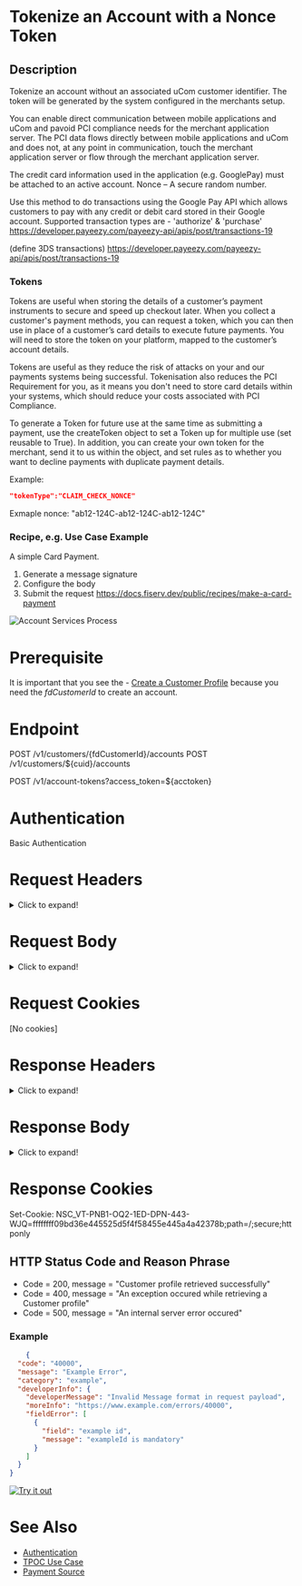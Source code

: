 <meta charset="UTF-8">
<meta name="description" content="Create an Account  for uCom">
<meta name="keywords" content="uCom, Customer Services, Account Services, Nonce Token">

# Tokenize an Account with a Nonce Token

## Description

Tokenize an account without an associated uCom customer identifier. 
The token will be generated by the system configured in the merchants setup.

You can enable direct communication between mobile applications and uCom
and pavoid PCI compliance needs for the merchant application server. The PCI
data flows directly between mobile applications and uCom and does not, at any point in
communication, touch the merchant application server or flow through the merchant
application server.

The credit card information used in the application (e.g. GooglePay) must be attached to an active account.
Nonce – A secure random number.

Use this method to do transactions using the Google Pay API which allows customers to pay with any credit or debit card stored in their Google account. 
Supported transaction types are - 'authorize' & 'purchase'
https://developer.payeezy.com/payeezy-api/apis/post/transactions-19

(define 3DS transactions) https://developer.payeezy.com/payeezy-api/apis/post/transactions-19

### Tokens 

Tokens are useful when storing the details of a customer’s payment instruments to secure and speed up checkout later. 
When you collect a customer's payment methods, you can request a token, which you can then use in place of a customer’s card 
details to execute future payments. You will need to store the token on your platform, mapped to the customer’s account details.

Tokens are useful as they reduce the risk of attacks on your and our payments systems being successful. 
Tokenisation also reduces the PCI Requirement for you, as it means you don't need to store card details within your systems, 
which should reduce your costs associated with PCI Compliance.

To generate a Token for future use at the same time as submitting a payment, use the createToken object 
to set a Token up for multiple use (set reusable to True). In addition, you can create your own token for the merchant, 
send it to us within the object, and set rules as to whether you want to decline payments with duplicate payment details.

<!-- Reference: https://docs.fiserv.com/docs/payments/ZG9jOjMzMzI5MTk-tokens -->
<!-- GooglePay Reference: https://docs.fiserv.com/docs/payments/ZG9jOjMzMzI5MjM-google-pay -->
<!-- Reference: https://docs.fiserv.com/docs/payments/ZG9jOjQ3NzY3NzY-sequence-diagram -->

Example: 
``` json
"tokenType":"CLAIM_CHECK_NONCE"
```

Exmaple nonce: "ab12-124C-ab12-124C-ab12-124C"

### Recipe, e.g. Use Case Example
A simple Card Payment.

1. Generate a message signature
2. Configure the body
3. Submit the request
   https://docs.fiserv.dev/public/recipes/make-a-card-payment


![Account Services Process](../../../../assets/images/AccountServicesProcess.png)

# Prerequisite
It is important that you see the - [Create a Customer Profile](https://dev-developerstudio.fiserv.com/product/UniversalCommerce/docs/?path=docs/documentation/customerServicesCreateCustomer_v1.md&branch=develop)
because you need the *fdCustomerId* to create an account.

# Endpoint
POST /v1/customers/{fdCustomerId}/accounts
POST /v1/customers/${cuid}/accounts

POST /v1/account-tokens?access_token=${acctoken}

<!-- {cuid} is {fdCustomerId} --> 
<!-- /v1/partners/${partnerid}/customers/${cuid}/accounts --> 
<!-- POST https://ucom-account-services-qa.apps.us-oma1-np2.1dc.com/v1/partners/POPEYES/customers/5ef1cb33899a4fc190919382b41b5992/accounts -->

# Authentication

Basic Authentication

# Request Headers

<details> 
   <summary>Click to expand!</summary> 

| HEADER                  | VALUE                                                      | DESCRIPTION                        |
|-------------------------|------------------------------------------------------------|------------------------------------|
| Connection              | keep-alive                                                 | The Keep-Alive general header allows the sender to hint about how the connection may be used to set a timeout and a maximum amount of requests.        |
| skipValidation          | Y                                                          |                                                                                                                                                        | 
| Content-Type            | application/json                                           | Content Type of request message/payload. Supported values: application/json;charset=UTF-8.                                                             |
| Client-Request-Id       | e.g., m2qpjzcx                                             | A client-generated ID for request tracking and signature creation, unique per request. This is also used for idempotency control. Recommended 128-bit UUID format.   |
| X-Wallet-Id             | e.g., Company name_WALLET                                  | A card wallet account ID associated with a given payment instrument identification.  |
| X-B3-TraceId            | e.g., 7a317b88b71f56ba                                     | The Trace ID to the Database call for Real Time Credit Card Transactions.                               |
| X-B3-SpanId             | e.g., 84261b82bd7f74d9                                     |                                |
| Content-Length          | e.g., 1274                                                 |                                |
| Host                    | e.g., ucom-customer-services-prd.apps.us-[server name].com |                                |
| User-Agent              | e.g., Apache-HttpClient/4.5.12 (Java/17.0.2)               |                                |
| Authorization           | e.g., Basic dWNvbS1hcGlnZWU6dWNvbS1hcGlnZWU=               | HMAC Key generation, Base64 HMAC SHA256 of authentication headers and request body. Authorization header is required to have the HMAC string capitalized and followed by one space followed by the calculated HMAC signature. |

</details>

# Request Body

<details> 
   <summary>Click to expand!</summary> 

<!-- The Request body is defined in the YAML API specification file: https://firstdatanp-ucomgateway.apigee.io/apis/ucomcustomerservices/index -->
<!-- https://escmstash.1dc.com/projects/UC/repos/ucom_swagger/browse/swagger_definitions/uComCustomerServices.yaml -->
<!-- https://escmstash.1dc.com/projects/UC/repos/ucom_swagger/browse/sample_messages -->


https://firstdatanp-ucomgateway.apigee.io/#/accounts/post_v1_account_tokens

**Add a Models for Account Services and compare to the YAML files


| Variable                            | Type     | Example or Description                                                                                                      | Required Y/N         |
|-------------------------------------|----------|-----------------------------------------------------------------------------------------------------------------------------| -------------------- |
| **fdCustomerId**                    | string   | Example: ${cuid}. A unique identifier for subsequent operations like vaulting a payment account and making mobile payments. | Y |
| account:type                        | string   | ?what are the different types besides Credit?                                                                               | Y | 
| account:credit:cardNumber           | string   | description                                                                                                                 | Y | 
| account:credit:nameOnCard           | string   | description                                                                                                                 | Y | 
| account:credit:cardType             | string   | e.g., VISA, MasterCard, American Express, GooglePay, ApplePay, Discover, girocard, JCB, Maestro, SEPA, UnionPay             | Y | 
| account:credit:billingAddress       | string   | description                                                                                                                 | Y | 
| account:credit:billingAddress:type  | string   | e.g., work                                                                                                                  | Y | 
| account:credit:billingAddress:streetAddress  | string   | description                                                                                                                 | Y | 
| cardNumber                          | string   | description                                                                                                                 | Y | 

<!-- describe Wallet vs card number, is it for a wallet? "walletType": "EncryptedGooglePayWalletPaymentMethod" -->

https://firstdatanp-ucomgateway.apigee.io/#/

### json example

```json
{  
	"fdCustomerId":"${cuid}",
   "account":{  
      "type":"CREDIT",
      "credit":{  
         "cardNumber":"ENC_[${Output2}]",
         "nameOnCard":"John Smith",
         "cardType":"${cardtype}",
         "billingAddress":{  
            "type":"work",
            "streetAddress":"100 Universal City Plaza",
            "locality":"${city}",
            "region":"${state}",
            "postalCode":"${AVS}",
            "country":"${country}",
            "formatted":"100 Universal City Plaza\nHollywood, CA 91608 US",
            "primary":true
         },
         "expiryDate":{  
            "month":"ENC_[${Output3}]",
            "year":"ENC_[${Output4}]"         
            		 },
         "securityCode":"ENC_[${Output5}]"      
         }
   },
   "referenceToken":{  
      
      "tokenType":"CLAIM_CHECK_NONCE"
   },
  "deviceInfo":{  
      "id":"537edec8-d33e-4ee8-93a7-b9f61876950c",
      "kind":"mobile",
      "details":[  
         {  
            "provider":"InAuth",
            "dataCapture":{  
               "rawData":"aaaaaXREUVZGRlFY...aMV",
               "dataEventId":"BB8E4E92...Fz1E063113",
               "captureTime":"2016-04-16T16:06:05Z"
            }
         }
      ]
   }
}


```
</details>

# Request Cookies

[No cookies] 

# Response Headers

<details> 
   <summary>Click to expand!</summary>

    HTTP/1.1 201 Created
    Cache-Control: no-cache, no-store, max-age=0, must-revalidate
    Content-Security-Policy: default-src 'self';  'strict-dynamic'; frame-ancestors 'none','self'
    Content-Type: application/json
    Date: Fri, 17 Jun 2022 16:40:04 GMT
    Expires: 0
    Pragma: no-cache
    Strict-Transport-Security: max-age=31536000 ; includeSubDomains
    X-Content-Type-Options: nosniff
    X-Frame-Options: SAMEORIGIN
    X-Response-Id: a1592898-613e-4b4e-8d51-c5b92b9ed550
    X-Vcap-Request-Id: 7c296d49-223a-4d06-4bcc-7cccc03716e3
    X-Xss-Protection: 1; mode=block
    Transfer-Encoding: chunked
    Set-Cookie: NSC_VT-PNB1-OQ2-1ED-DPN-443-WJQ=ffffffff09bd36e445525d5f4f58455e445a4a42378b;path=/;secure;httponly                          
</details>

# Response Body
<details> 
   <summary>Click to expand!</summary> 

| Variable        | Type      | Example        | Description                        | 
|-----------------|-----------|----------------|------------------------------------|
|   id            | string    | Example: fdCustomerId                     | Unique identifier for a customer profile registered with uCom; and example is fdCustomerId for the Vault.                 |
|   externalId    | string    | Example: 123abc456def890ghi098jkl765mno   | Unique identifier for a customer profile registered with uCom. If there is no externalID, the first time User is created, one is generated in the request. If an externalID already exists, then the logger creates this error message: "Record exist for the given externalCustomerId: " + createCustomerRequest.getExternalCustomerId()); |

```json

{"id":"5cab4ea317ec4877ab419ae3844a970a", 
"externalId":"dwkockyq"}  
```
</details>

# Response Cookies

Set-Cookie: NSC_VT-PNB1-OQ2-1ED-DPN-443-WJQ=ffffffff09bd36e445525d5f4f58455e445a4a42378b;path=/;secure;httponly

## HTTP Status Code and Reason Phrase

* Code = 200, message = "Customer profile retrieved successfully"
* Code = 400, message = "An exception occured while retrieving a Customer profile"
* Code = 500, message = "An internal server error occured"

### Example

```json
    {
  "code": "40000",
  "message": "Example Error",
  "category": "example",
  "developerInfo": {
    "developerMessage": "Invalid Message format in request payload",
    "moreInfo": "https://www.example.com/errors/40000",
    "fieldError": [
      {
        "field": "example id",
        "message": "exampleId is mandatory"
      }
    ]
  }
}
```

[![Try it out](../../../../assets/images/button.png)](../api/?type=post&path=/payments-vas/v1/tokens)

<!--
type: tab
-->

# See Also

- [Authentication](https://escmconfluence.1dc.com/display/GDSO/Authentication)
- [TPOC Use Case](https://escmconfluence.1dc.com/display/SMPTEP/Case+1%3A+User+profile+creation+and+update)
- [Payment Source](?path=docs/Resources/Guides/Payment-Sources/Source-Type.md)
